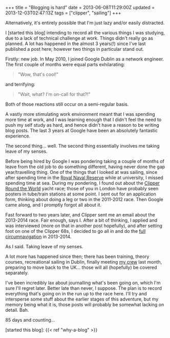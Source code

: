 +++
title = "Blogging is hard"
date = 2013-06-08T11:29:00Z
updated = 2013-12-03T02:47:13Z
tags = ["clipper", "sailing"]
+++

Alternatively, it's entirely possible that I'm just lazy and/or easily
distracted.

I [started this blog] intending to record all the various things I was
studying, due to a lack of technical challenge at work. Things didn't really go
as planned. A lot has happened in the almost 3 years(!) since I've last
published a post here; however two things in particular stand out.

Firstly: new job. In May 2010, I joined Google Dublin as a network engineer.
The first couple of months were equal parts exhilarating:

> "Wow, that's cool!"

and terrifying:

> "Wait, what? I'm on-call for that?!"

Both of those reactions still occur on a semi-regular basis.

A vastly more stimulating work environment meant that I was spending more time
at work, and I was learning enough that I didn't feel the need to push my self
study as hard, and hence didn't have a reason to be writing blog posts. The
last 3 years at Google have been an absolutely fantastic experience.

The second thing... well. The second thing essentially involves me taking leave
of my senses.

Before being hired by Google I was pondering taking a couple of months of leave
from the old job to do something different, having never done the gap
year/travelling thing. One of the things that I looked at was sailing, since
after spending time in the [Royal Naval
Reserve](http://en.wikipedia.org/wiki/University_Royal_Naval_Unit) while at
university, I missed spending time at sea. During my pondering, I found out
about the [Clipper Round the World](http://www.clipperroundtheworld.com) yacht
race; those of you in London have probably seen posters in tube/train stations
at some point. I sent out for an application form, thinking about doing a leg
or two in the 2011-2012 race. Then Google came along, and I promptly forgot all
about it.

Fast forward to two years later, and Clipper sent me an email about the
2013-2014 race. Fair enough, says I. After a bit of thinking, I applied and was
interviewed (more on that in another post hopefully), and after setting foot on
one of the Clipper 68s, I decided to go all in and do the [full
circumnavigation](http://www.clipperroundtheworld.com/the-race/circumnavigation)
in 2013-2014.

As I said. Taking leave of my senses.

A lot more has happened since then; there has been training, theory courses,
recreational sailing in Dublin, finally meeting [my
crew](http://www.clipperroundtheworld.com/crewpages#CV30) last month, preparing
to move back to the UK... those will all (hopefully) be covered separately.

I've been incredibly lax about journalling what's been going on, which I'm sure
I'll regret later. Better late than never, I suppose. The plan is to record
everything that's going on in the run up to the race here. I'll try and
intersperse some stuff about the earlier stages of this adventure, but my
memory being what it is, those posts will probably be somewhat lacking on
detail. Bah.

85 days and counting...

[started this blog]: {{< ref "why-a-blog" >}}
